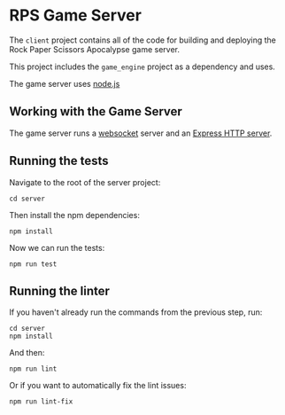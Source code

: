 # RPS Game Server

The `client` project contains all of the code for building and deploying the Rock Paper Scissors Apocalypse game server.

This project includes the `game_engine` project as a dependency and uses.

The game server uses [node.js](https://nodejs.org/)

## Working with the Game Server

The game server runs a [websocket](https://github.com/websockets/ws) server and an [Express HTTP server](https://expressjs.com/).

## Running the tests

Navigate to the root of the server project:

```
cd server
```

Then install the npm dependencies:

```
npm install
```

Now we can run the tests:

```
npm run test
```

## Running the linter

If you haven't already run the commands from the previous step, run:

```
cd server
npm install
```

And then:

```
npm run lint
```

Or if you want to automatically fix the lint issues:

```
npm run lint-fix
```